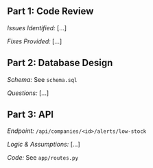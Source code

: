 ## Part 1: Code Review

*Issues Identified:* [...]

*Fixes Provided:* [...]

## Part 2: Database Design

*Schema:* See `schema.sql`

*Questions:* [...]

## Part 3: API

*Endpoint:* `/api/companies/<id>/alerts/low-stock`

*Logic & Assumptions:* [...]

*Code:* See `app/routes.py`